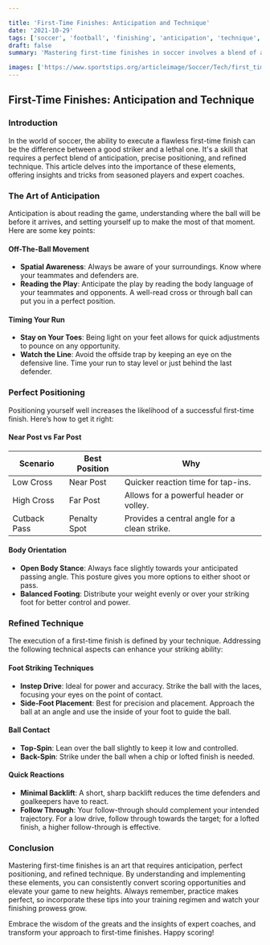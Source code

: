 ```yaml
---

title: 'First-Time Finishes: Anticipation and Technique'
date: '2021-10-29'
tags: ['soccer', 'football', 'finishing', 'anticipation', 'technique', 'striker-tips', 'coaching', 'player-development', 'skills']
draft: false
summary: 'Mastering first-time finishes in soccer involves a blend of anticipation, positioning, and impeccable technique. Learn how to elevate your game with these tips and tricks straight from the pros and coaches.'

images: ['https://www.sportstips.org/articleimage/Soccer/Tech/first_time_finishes_anticipation_and_technique.webp']
---
```


## First-Time Finishes: Anticipation and Technique

### Introduction

In the world of soccer, the ability to execute a flawless first-time finish can be the difference between a good striker and a lethal one. It's a skill that requires a perfect blend of anticipation, precise positioning, and refined technique. This article delves into the importance of these elements, offering insights and tricks from seasoned players and expert coaches.

### The Art of Anticipation

Anticipation is about reading the game, understanding where the ball will be before it arrives, and setting yourself up to make the most of that moment. Here are some key points:

#### Off-The-Ball Movement

- **Spatial Awareness**: Always be aware of your surroundings. Know where your teammates and defenders are.
- **Reading the Play**: Anticipate the play by reading the body language of your teammates and opponents. A well-read cross or through ball can put you in a perfect position.

#### Timing Your Run

- **Stay on Your Toes**: Being light on your feet allows for quick adjustments to pounce on any opportunity.
- **Watch the Line**: Avoid the offside trap by keeping an eye on the defensive line. Time your run to stay level or just behind the last defender.

### Perfect Positioning

Positioning yourself well increases the likelihood of a successful first-time finish. Here’s how to get it right:

#### Near Post vs Far Post

| Scenario       | Best Position                        | Why                                           |
|----------------|--------------------------------------|-----------------------------------------------|
| Low Cross      | Near Post                            | Quicker reaction time for tap-ins.            |
| High Cross     | Far Post                             | Allows for a powerful header or volley.       |
| Cutback Pass   | Penalty Spot                         | Provides a central angle for a clean strike.  |

#### Body Orientation

- **Open Body Stance**: Always face slightly towards your anticipated passing angle. This posture gives you more options to either shoot or pass.
- **Balanced Footing**: Distribute your weight evenly or over your striking foot for better control and power.

### Refined Technique

The execution of a first-time finish is defined by your technique. Addressing the following technical aspects can enhance your striking ability:

#### Foot Striking Techniques

- **Instep Drive**: Ideal for power and accuracy. Strike the ball with the laces, focusing your eyes on the point of contact.
- **Side-Foot Placement**: Best for precision and placement. Approach the ball at an angle and use the inside of your foot to guide the ball.

#### Ball Contact

- **Top-Spin**: Lean over the ball slightly to keep it low and controlled.
- **Back-Spin**: Strike under the ball when a chip or lofted finish is needed.

#### Quick Reactions

- **Minimal Backlift**: A short, sharp backlift reduces the time defenders and goalkeepers have to react.
- **Follow Through**: Your follow-through should complement your intended trajectory. For a low drive, follow through towards the target; for a lofted finish, a higher follow-through is effective.

### Conclusion

Mastering first-time finishes is an art that requires anticipation, perfect positioning, and refined technique. By understanding and implementing these elements, you can consistently convert scoring opportunities and elevate your game to new heights. Always remember, practice makes perfect, so incorporate these tips into your training regimen and watch your finishing prowess grow.

Embrace the wisdom of the greats and the insights of expert coaches, and transform your approach to first-time finishes. Happy scoring!